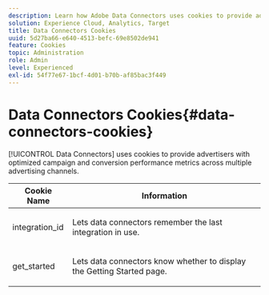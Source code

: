 ```yaml
---
description: Learn how Adobe Data Connectors uses cookies to provide advertisers with optimized campaign and conversion performance metrics across multiple advertising channels.
solution: Experience Cloud, Analytics, Target
title: Data Connectors Cookies 
uuid: 5d27ba66-e640-4513-befc-69e8502de941
feature: Cookies
topic: Administration
role: Admin
level: Experienced
exl-id: 54f77e67-1bcf-4d01-b70b-af85bac3f449
---
```

# Data Connectors Cookies{#data-connectors-cookies}

[!UICONTROL Data Connectors] uses cookies to provide advertisers with optimized campaign and conversion performance metrics across multiple advertising channels.

<table id="table_54B402C6E19C4A70B1E27BC9DFF776EB"> 
 <thead> 
  <tr> 
   <th colname="col1" class="entry"> Cookie Name </th> 
   <th colname="col2" class="entry"> Information </th> 
  </tr> 
 </thead>
 <tbody> 
  <tr> 
   <td colname="col1"> <p>integration_id </p> </td> 
   <td colname="col2"> <p>Lets data connectors remember the last integration in use. </p> </td> 
  </tr> 
  <tr> 
   <td colname="col1"> <p>get_started </p> </td> 
   <td colname="col2"> <p>Lets data connectors know whether to display the <span class="wintitle"> Getting Started</span> page. </p> </td> 
  </tr> 
 </tbody> 
</table>
